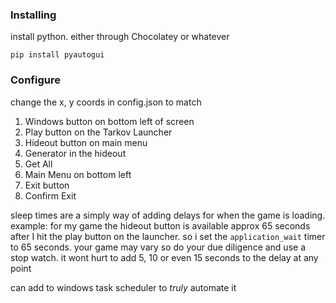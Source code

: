 ### Installing 

install python. either through Chocolatey or whatever

`pip install pyautogui`

### Configure

change the x, y coords in config.json to match
1. Windows button on bottom left of screen
2. Play button on the Tarkov Launcher
3. Hideout button on main menu
4. Generator in the hideout
5. Get All
6. Main Menu on bottom left
7. Exit button
8. Confirm Exit

sleep times are a simply way of adding delays for when the game is loading.
example: for my game the hideout button is available approx 65 seconds after I hit the play button on the launcher. so i set the `application_wait` timer to 65 seconds. your game may vary so do your due diligence and use a stop watch. it wont hurt to add 5, 10 or even 15 seconds to the delay at any point 

can add to windows task scheduler to _truly_ automate it
